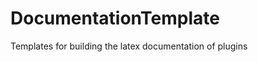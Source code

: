 DocumentationTemplate
=====================

Templates for building the latex documentation of plugins